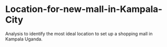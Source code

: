 # Location-for-new-mall-in-Kampala-City
Analysis to identify the most ideal location to set up a shopping mall in Kampala Uganda.
